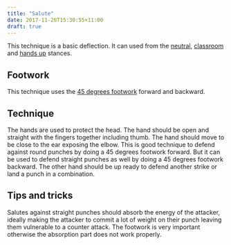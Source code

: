 ```yaml
---
title: "Salute"
date: 2017-11-26T15:30:55+11:00
draft: true
---
```

This technique is a basic deflection. It can used from the [neutral](../../stances/neutral), [classroom](../../stances/classroom) and [hands up](../../stances/hands_up) stances.


## Footwork

This technique uses the [45 degrees footwork](../../footwork/45_degrees) forward and backward.


## Technique

The hands are used to protect the head. The hand should be open and straight with the fingers together including thumb. The hand should move to be close to the ear exposing the elbow. This is good technique to defend against round punches by doing a 45 degrees footwork forward. But it can be used to defend straight punches as well by doing a 45 degrees footwork backward. The other hand should be up ready to defend another strike or land a punch in a combination.

## Tips and tricks

Salutes against straight punches should absorb the energy of the attacker, ideally making the attacker to commit a lot of weight on their punch leaving them vulnerable to a counter attack. The footwork is very important otherwise the absorption part does not work properly.
